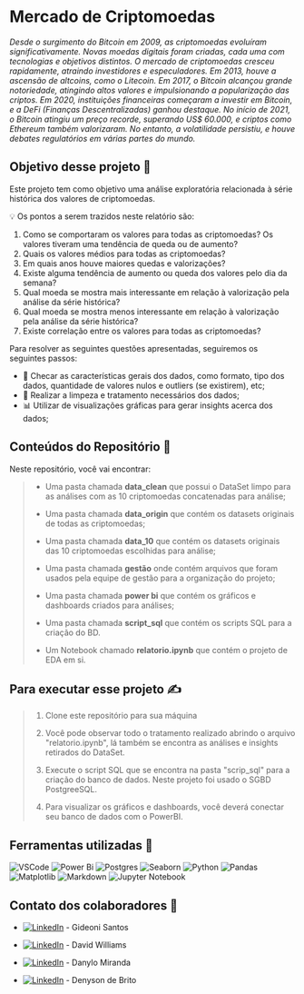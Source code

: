 # Mercado de Criptomoedas
*Desde o surgimento do Bitcoin em 2009, as criptomoedas evoluíram significativamente. Novas moedas digitais foram criadas, cada uma com tecnologias e objetivos distintos. O mercado de criptomoedas cresceu rapidamente, atraindo investidores e especuladores. Em 2013, houve a ascensão de altcoins, como o Litecoin. Em 2017, o Bitcoin alcançou grande notoriedade, atingindo altos valores e impulsionando a popularização das criptos. Em 2020, instituições financeiras começaram a investir em Bitcoin, e a DeFi (Finanças Descentralizadas) ganhou destaque. No início de 2021, o Bitcoin atingiu um preço recorde, superando US$ 60.000, e criptos como Ethereum também valorizaram. No entanto, a volatilidade persistiu, e houve debates regulatórios em várias partes do mundo.*

## Objetivo desse projeto 🎯
Este projeto tem como objetivo uma análise exploratória relacionada à série histórica dos valores de criptomoedas.

💡 Os pontos a serem trazidos neste relatório são: 
1. Como se comportaram os valores para todas as criptomoedas? Os valores tiveram uma tendência de queda ou de aumento?
2. Quais os valores médios para todas as criptomoedas?
3. Em quais anos houve maiores quedas e valorizações?
4. Existe alguma tendência de aumento ou queda dos valores pelo dia da semana?
5. Qual moeda se mostra mais interessante em relação à valorização pela análise da série histórica?
6. Qual moeda se mostra menos interessante em relação à valorização pela análise da série histórica?
7. Existe correlação entre os valores para todas as criptomoedas?

Para resolver as seguintes questões apresentadas, seguiremos os seguintes passos:

- 🎲 Checar as características gerais dos dados, como formato, tipo dos dados, quantidade de valores nulos e outliers (se existirem), etc;
- 🧹 Realizar a limpeza e tratamento necessários dos dados;
- 📊 Utilizar de visualizações gráficas para gerar insights acerca dos dados;

## Conteúdos do Repositório 📁

Neste repositório, você vai encontrar:

> - Uma pasta chamada **data_clean** que possui o DataSet limpo para as análises com as 10 criptomoedas concatenadas para análise;
>
> - Uma pasta chamada **data_origin** que contém os datasets originais de todas as criptomoedas;
>
> - Uma pasta chamada **data_10** que contém os datasets originais das 10 criptomoedas escolhidas para análise;
>
> - Uma pasta chamada **gestão** onde contém arquivos que foram usados pela equipe de gestão para a organização do projeto;
>
> - Uma pasta chamada **power bi** que contém os gráficos e dashboards criados para análises;
>
> - Uma pasta chamada **script_sql** que contém os scripts SQL para a criação do BD.
>
> - Um Notebook chamado **relatorio.ipynb** que contém o projeto de EDA em si.

## Para executar esse projeto ✍️

> 1. Clone este repositório para sua máquina
>
> 2. Você pode observar todo o tratamento realizado abrindo o arquivo "relatorio.ipynb", lá também se encontra as análises e insights retirados do DataSet.
>
>3. Execute o script SQL que se encontra na pasta "scrip_sql" para a criação do banco de dados. Neste projeto foi usado o SGBD PostgreeSQL.
>
> 4. Para visualizar os gráficos e dashboards, você deverá conectar seu banco de dados com o PowerBI.

## Ferramentas utilizadas 🔧
![VSCode](https://img.shields.io/badge/VSCode-0078d7.svg?style=for-the-badge&logo=visual-studio-code&logoColor=white) ![Power Bi](https://img.shields.io/badge/power_bi-F2C811?style=for-the-badge&logo=powerbi&logoColor=black) ![Postgres](https://img.shields.io/badge/postgres-%23316192.svg?style=for-the-badge&logo=postgresql&logoColor=white) ![Seaborn](https://img.shields.io/badge/seaborn-F2C811?style=for-the-badge&logo=seaborn&logoColor=black) ![Python](https://img.shields.io/badge/python-3670A0?style=for-the-badge&logo=python&logoColor=ffdd54) ![Pandas](https://img.shields.io/badge/pandas-%23150458.svg?style=for-the-badge&logo=pandas&logoColor=white) ![Matplotlib](https://img.shields.io/badge/Matplotlib-%23ffffff.svg?style=for-the-badge&logo=Matplotlib&logoColor=black)
 ![Markdown](https://img.shields.io/badge/markdown-%23000000.svg?style=for-the-badge&logo=markdown&logoColor=white) ![Jupyter Notebook](https://img.shields.io/badge/jupyter-%23FA0F00.svg?style=for-the-badge&logo=jupyter&logoColor=white)

## Contato dos colaboradores 📧

* [![LinkedIn](https://img.shields.io/badge/linkedin-%230077B5.svg?style=for-the-badge&logo=linkedin&logoColor=white)](https://www.linkedin.com/in/gideoni-santos/) - Gideoni Santos 

* [![LinkedIn](https://img.shields.io/badge/linkedin-%230077B5.svg?style=for-the-badge&logo=linkedin&logoColor=white)](https://www.linkedin.com/in/david-williams-pyrrho/) - David Williams
        
* [![LinkedIn](https://img.shields.io/badge/linkedin-%230077B5.svg?style=for-the-badge&logo=linkedin&logoColor=white)](https://www.linkedin.com/in/adm-danylo-miranda/) - Danylo Miranda 

* [![LinkedIn](https://img.shields.io/badge/linkedin-%230077B5.svg?style=for-the-badge&logo=linkedin&logoColor=white)](https://www.linkedin.com/in/denyson-analista-de-dados/) - Denyson de Brito